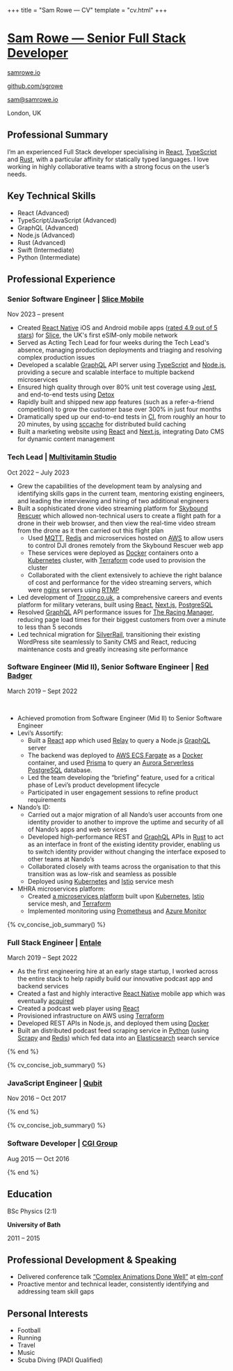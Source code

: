 +++
title = "Sam Rowe — CV"
template = "cv.html"
+++

# [Sam Rowe — Senior Full Stack Developer](https://samrowe.io/)

<div class="pt-2 space-y-3">

[samrowe.io](https://samrowe.io/)

[github.com/sgrowe](https://github.com/sgrowe/)

[sam@samrowe.io](mailto:sam@samrowe.io)

London, UK

</div>

## Professional Summary

I’m an experienced Full Stack developer specialising in [React](https://react.dev/), [TypeScript](https://www.typescriptlang.org) and [Rust](https://www.rust-lang.org/), with a particular affinity for statically typed languages. I love working in highly collaborative teams with a strong focus on the user’s needs.

## Key Technical Skills

- React <span class="opacity-80 font-light">(Advanced)</span>
- TypeScript/JavaScript <span class="opacity-80 font-light">(Advanced)</span>
- GraphQL <span class="opacity-80 font-light">(Advanced)</span>
- Node.js <span class="opacity-80 font-light">(Advanced)</span>
- Rust <span class="opacity-80 font-light">(Advanced)</span>
- Swift <span class="opacity-80 font-light">(Intermediate)</span>
- Python <span class="opacity-80 font-light">(Intermediate)</span>

## Professional Experience

### Senior Software Engineer | [Slice Mobile](https://slicemobile.com/)

Nov 2023 – present

- Created [React Native](https://reactnative.dev/) iOS and Android mobile apps ([rated <span class="lining-nums">4.9 out of 5</span> stars](https://apps.apple.com/gb/app/slice-mobile/id6470301393)) for [Slice](https://slicemobile.com), the UK's first eSIM-only mobile network
- Served as Acting Tech Lead for four weeks during the Tech Lead's absence, managing production deployments and triaging and resolving complex production issues
- Developed a scalable [GraphQL](https://graphql.org/) API server using [TypeScript](https://www.typescriptlang.org/) and [Node.js](https://nodejs.org), providing a secure and scalable interface to multiple backend microservices
- Ensured high quality through over 80% unit test coverage using [Jest](https://jestjs.io/), and end-to-end tests using [Detox](https://github.com/wix/Detox)
- Rapidly built and shipped new app features (such as a refer-a-friend competition) to grow the customer base over 300% in just four months
- Dramatically sped up our end-to-end tests in [CI](https://martinfowler.com/articles/continuousIntegration.html), from roughly an hour to 20 minutes, by using [sccache](https://github.com/mozilla/sccache#readme) for distributed build caching
- Built a marketing website using [React](https://react.dev/) and [Next.js](https://nextjs.org/), integrating Dato CMS for dynamic content management

### Tech Lead | [Multivitamin Studio](https://multivitamin.studio/)

Oct 2022 – July 2023

- Grew the capabilities of the development team by analysing and identifying skills gaps in the current team, mentoring existing engineers, and leading the interviewing and hiring of two additional engineers
- Built a sophisticated drone video streaming platform for [Skybound Rescuer](https://skyboundrescuerproject.com/) which allowed non-technical users to create a flight path for a drone in their web browser, and then view the real-time video stream from the drone as it then carried out this flight plan
  - Used [MQTT](https://mqtt.org/), [Redis](https://redis.io/) and microservices hosted on [AWS](https://aws.amazon.com/) to allow users to control DJI drones remotely from the Skybound Rescuer web app
  - These services were deployed as [Docker](https://www.docker.com/) containers onto a [Kubernetes](https://kubernetes.io/) cluster, with [Terraform](https://www.terraform.io/) code used to provision the cluster
  - Collaborated with the client extensively to achieve the right balance of cost and performance for the video streaming servers, which were [nginx](https://nginx.org/) servers using [RTMP](https://github.com/arut/nginx-rtmp-module)
- Led development of [Troopr.co.uk](https://www.troopr.co.uk/), a comprehensive careers and events platform for military veterans, built using [React](https://react.dev/), [Next.js](https://nextjs.org/), [PostgreSQL](https://www.postgresql.org/)
- Resolved [GraphQL](https://graphql.org/) API performance issues for [The Racing Manager](https://theracingmanager.com/), reducing page load times for their biggest customers from over a minute to less than 5 seconds
- Led technical migration for [SilverRail](https://silverrailtech.com/), transitioning their existing WordPress site seamlessly to Sanity CMS and React, reducing maintenance costs and greatly increasing site performance

### Software Engineer (Mid II), Senior Software Engineer | [Red Badger](https://red-badger.com/)

March 2019 – Sept 2022

<br />

- Achieved promotion from Software Engineer (Mid II) to Senior Software Engineer
- Levi’s Assortify:
  - Built a [React](https://react.dev/) app which used [Relay](https://relay.dev/) to query a Node.js [GraphQL](https://graphql.org/) server
  - The backend was deployed to [AWS ECS Fargate](https://docs.aws.amazon.com/AmazonECS/latest/developerguide/AWS_Fargate.html) as a [Docker](https://www.docker.com/) container, and used [Prisma](https://www.prisma.io/) to query an [Aurora Serverless PostgreSQL](https://aws.amazon.com/rds/aurora/serverless/) database.
  - Led the team developing the “briefing” feature, used for a critical phase of Levi’s product development lifecycle
  - Participated in user engagement sessions to refine product requirements
- Nando’s ID:
  - Carried out a major migration of all Nando’s user accounts from one identity provider to another to improve the uptime and security of all of Nando’s apps and web services
  - Developed high-performance REST and [GraphQL](https://graphql.org/) APIs in [Rust](https://www.rust-lang.org/) to act as an interface in front of the existing identity provider, enabling us to switch identity provider without changing the interface exposed to other teams at Nando’s
  - Collaborated closely with teams across the organisation to that this transition was as low-risk and seamless as possible
  - Deployed using [Kubernetes](https://kubernetes.io/) and [Istio](https://istio.io/) service mesh
- MHRA microservices platform:
  - Created [a microservices platform](https://github.com/MHRA/products) built upon [Kubernetes](https://kubernetes.io/), [Istio](https://istio.io/) service mesh, and [Terraform](https://www.terraform.io/)
  - Implemented monitoring using [Prometheus](https://prometheus.io/) and [Azure Monitor](https://learn.microsoft.com/en-us/azure/azure-monitor/overview)

{% cv_concise_job_summary() %}

### Full Stack Engineer | [Entale](https://www.dmgventures.co.uk/portfolio/dmgt-acquires-podcast-innovator-entale/)

March 2019 – Sept 2022

- As the first engineering hire at an early stage startup, I worked across the entire stack to help rapidly build our innovative podcast app and backend services
- Created a fast and highly interactive [React Native](https://reactnative.dev/) mobile app which was eventually [acquired](https://www.dmgventures.co.uk/portfolio/dmgt-acquires-podcast-innovator-entale/)
- Created a podcast web player using [React](https://react.dev/)
- Provisioned infrastructure on AWS using [Terraform](https://www.terraform.io/)
- Developed REST APIs in Node.js, and deployed them using [Docker](https://www.docker.com/)
- Built an distributed podcast feed scraping service in [Python](https://www.python.org/) (using [Scrapy](https://scrapy.org/) and [Redis](https://redis.io/)) which fed data into an [Elasticsearch](https://www.elastic.co/elasticsearch) search service

{% end %}

{% cv_concise_job_summary() %}

### JavaScript Engineer | [Qubit](https://www.coveo.com/en/company/news-releases/2021/coveo-acquires-qubit)

Nov 2016 – Oct 2017

{% end %}

{% cv_concise_job_summary() %}

### Software Developer | [CGI Group](https://www.cgi.com/)

Aug 2015 — Oct 2016

{% end %}

## Education

BSc Physics (2:1)

**University of Bath**

2011 – 2015

## Professional Development & Speaking

- Delivered conference talk [“Complex Animations Done Well”](https://youtu.be/DBVHxkMBfF4) at [elm-conf](https://2018.elm-conf.us/schedule)
- Proactive mentor and technical leader, consistently identifying and addressing team skill gaps

## Personal Interests

- Football
- Running
- Travel
- Music
- Scuba Diving (PADI Qualified)
